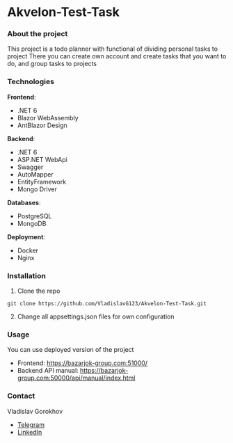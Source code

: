 # Akvelon-Test-Task
### About the project
This project is a todo planner with functional of dividing personal tasks to project
There you can create own account and create tasks that you want to do, and group tasks to projects

### Technologies

**Frontend**:
- .NET 6
- Blazor WebAssembly
- AntBlazor Design

**Backend**:
- .NET 6
- ASP.NET WebApi
- Swagger
- AutoMapper
- EntityFramework
- Mongo Driver

**Databases**:
- PostgreSQL
- MongoDB

**Deployment**:
- Docker
- Nginx

### Installation

1. Clone the repo
```
git clone https://github.com/VladislavG123/Akvelon-Test-Task.git
```
2. Change all appsettings.json files for own configuration


### Usage

You can use deployed version of the project
- Frontend: https://bazarjok-group.com:51000/
- Backend API manual: https://bazarjok-group.com:50000/api/manual/index.html 

### Contact

Vladislav Gorokhov

- [Telegram](https://t.me/vladislavg123)
- [LinkedIn](https://www.linkedin.com/in/vladislavg123/])
